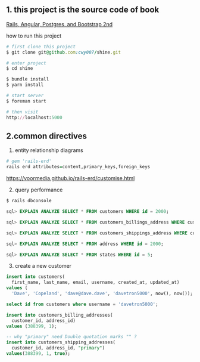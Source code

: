 ## 1. this project is the source code of book
  [Rails, Angular, Postgres, and Bootstrap 2nd](https://pragprog.com/book/dcbang2/rails-angular-postgres-and-bootstrap-second-edition)

how to run this project

```ruby
# first clone this project
$ git clone git@github.com:cwy007/shine.git

# enter project
$ cd shine

$ bundle install
$ yarn install

# start server
$ foreman start

# then visit
http://localhost:5000
```

## 2.common directives

1. entity relationship diagrams

```ruby
# gem 'rails-erd'
rails erd attributes=content,primary_keys,foreign_keys

```
https://voormedia.github.io/rails-erd/customise.html

2. query performance

```sql
$ rails dbconsole

sql> EXPLAIN ANALYZE SELECT * FROM customers WHERE id = 2000;

sql> EXPLAIN ANALYZE SELECT * FROM customers_billings_address WHERE customer_id = 2000;

sql> EXPLAIN ANALYZE SELECT * FROM customers_shippings_address WHERE customer_id = 2000;

sql> EXPLAIN ANALYZE SELECT * FROM address WHERE id = 2000;

sql> EXPLAIN ANALYZE SELECT * FROM states WHERE id = 5;

```
3. create a new customer

```sql
insert into customers(
  first_name, last_name, email, username, created_at, updated_at)
values (
  'Dave', 'Copeland', 'dave@dave.dave', 'davetron5000', now(), now());

select id from customers where username = 'davetron5000';

insert into customers_billing_addresses(
  customer_id, address_id)
values (388399, 1);

-- why "primary" need Double quotation marks "" ?
insert into customers_shipping_addresses(
  customer_id, address_id, "primary")
values(388399, 1, true);
```
